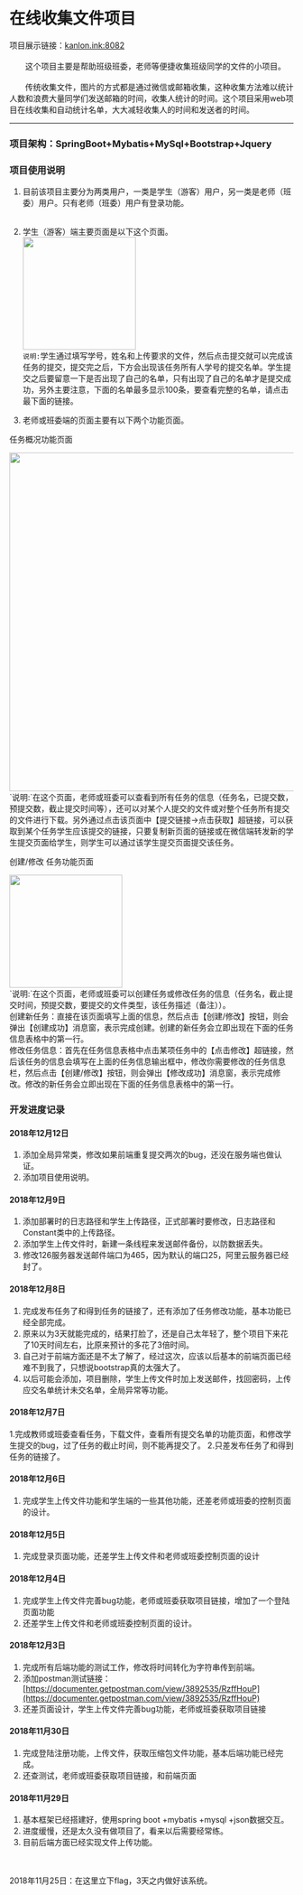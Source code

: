 # 在线收集文件项目
项目展示链接：<a href="http://kanlon.ink:8082">kanlon.ink:8082</a><br/><br/>
&emsp;&emsp;这个项目主要是帮助班级班委，老师等便捷收集班级同学的文件的小项目。 <br/><br/>
&emsp;&emsp;传统收集文件，图片的方式都是通过微信或邮箱收集，这种收集方法难以统计人数和浪费大量同学们发送邮箱的时间，收集人统计的时间。这个项目采用web项目在线收集和自动统计名单，大大减轻收集人的时间和发送者的时间。
<hr/>

### 项目架构：SpringBoot+Mybatis+MySql+Bootstrap+Jquery

### 项目使用说明
1. 目前该项目主要分为两类用户，一类是学生（游客）用户，另一类是老师（班委）用户。只有老师（班委）用户有登录功能。<br/><br/>

2. 学生（游客）端主要页面是以下这个页面。<br/>
<img src="https://raw.githubusercontent.com/KANLON/collect-file/master/img/student-submit.png" width="200" hight="400"></img><br/>
`说明:`学生通过填写学号，姓名和上传要求的文件，然后点击提交就可以完成该任务的提交，提交完之后，下方会出现该任务所有人学号的提交名单。学生提交之后要留意一下是否出现了自己的名单，只有出现了自己的名单才是提交成功，另外主要注意，下面的名单最多显示100条，要查看完整的名单，请点击最下面的链接。

3. 老师或班委端的页面主要有以下两个功能页面。<br/>
<p>任务概况功能页面</p>
<img src="https://raw.githubusercontent.com/KANLON/collect-file/master/img/task-overview.png" width="600" hight="1000"></img><br/>
`说明:`在这个页面，老师或班委可以查看到所有任务的信息（任务名，已提交数，预提交数，截止提交时间等），还可以对某个人提交的文件或对整个任务所有提交的文件进行下载。另外通过点击该页面中【提交链接->点击获取】超链接，可以获取到某个任务学生应该提交的链接，只要复制新页面的链接或在微信端转发新的学生提交页面给学生，则学生可以通过该学生提交页面提交该任务。


<p>创建/修改 任务功能页面</p>
<img src="https://raw.githubusercontent.com/KANLON/collect-file/master/img/teacher-create-or-modify-task.png" width="200" hight="400"></img><br/>
`说明:`在这个页面，老师或班委可以创建任务或修改任务的信息（任务名，截止提交时间，预提交数，要提交的文件类型，该任务描述（备注））。<br/>
创建新任务：直接在该页面填写上面的信息，然后点击【创建/修改】按钮，则会弹出【创建成功】消息窗，表示完成创建。创建的新任务会立即出现在下面的任务信息表格中的第一行。<br/>
修改任务信息：首先在任务信息表格中点击某项任务中的【点击修改】超链接，然后该任务的信息会填写在上面的任务信息输出框中，修改你需要修改的任务信息栏，然后点击【创建/修改】按钮，则会弹出【修改成功】消息窗，表示完成修改。修改的新任务会立即出现在下面的任务信息表格中的第一行。<br/>


### 开发进度记录
#### 2018年12月12日
1. 添加全局异常类，修改如果前端重复提交两次的bug，还没在服务端也做认证。
2. 添加项目使用说明。


#### 2018年12月9日
1. 添加部署时的日志路径和学生上传路径，正式部署时要修改，日志路径和Constant类中的上传路径。
2. 添加学生上传文件时，新建一条线程来发送邮件备份，以防数据丢失。
3. 修改126服务器发送邮件端口为465，因为默认的端口25，阿里云服务器已经封了。

#### 2018年12月8日
1. 完成发布任务了和得到任务的链接了，还有添加了任务修改功能，基本功能已经全部完成。
2. 原来以为3天就能完成的，结果打脸了，还是自己太年轻了，整个项目下来花了10天时间左右，比原来预计的多花了3倍时间。
3. 自己对于前端方面还是不太了解了，经过这次，应该以后基本的前端页面已经难不到我了，只想说bootstrap真的太强大了。
4. 以后可能会添加，项目删除，学生上传文件时加上发送邮件，找回密码，上传应交名单统计未交名单，全局异常等功能。

#### 2018年12月7日
1.完成教师或班委查看任务，下载文件，查看所有提交名单的功能页面，和修改学生提交的bug，过了任务的截止时间，则不能再提交了。
2.只差发布任务了和得到任务的链接了。


#### 2018年12月6日
1. 完成学生上传文件功能和学生端的一些其他功能，还差老师或班委的控制页面的设计。


#### 2018年12月5日
1. 完成登录页面功能，还差学生上传文件和老师或班委控制页面的设计



#### 2018年12月4日
1. 完成学生上传文件完善bug功能，老师或班委获取项目链接，增加了一个登陆页面功能
2. 还差学生上传文件和老师或班委控制页面的设计。


#### 2018年12月3日
1. 完成所有后端功能的测试工作，修改将时间转化为字符串传到前端。
2. 添加postman测试链接：[https://documenter.getpostman.com/view/3892535/RzffHouP](https://documenter.getpostman.com/view/3892535/RzffHouP)
3. 还差页面设计，学生上传文件完善bug功能，老师或班委获取项目链接

#### 2018年11月30日
1. 完成登陆注册功能，上传文件，获取压缩包文件功能，基本后端功能已经完成。
2. 还查测试，老师或班委获取项目链接，和前端页面

#### 2018年11月29日
1. 基本框架已经搭建好，使用spring boot +mybatis +mysql +json数据交互。
2. 进度缓慢，还是太久没有做项目了，看来以后需要经常练。
3. 目前后端方面已经实现文件上传功能。

<br/><br/>
2018年11月25日：在这里立下flag，3天之内做好该系统。
